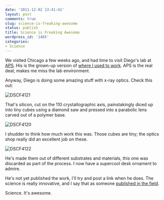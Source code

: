 ```yaml
---
date: '2011-12-02 13:41:41'
layout: post
comments: true
slug: science-is-freaking-awesome
status: publish
title: Science is Freaking Awesome
wordpress_id: '1485'
categories:
- Science
---
```


We visited Chicago a few weeks ago, and had time to visit Diego's lab at [APS](http://aps.anl.gov/). His is the grown-up version of [where I used to work](http://fnord.phfactor.net/2006/09/25/my-old-lab-is-still-there/). APS is the real deal; makes me miss the lab environment. 

Anyway, Diego is doing some amazing stuff with x-ray optics. Check this out:

![DSCF4121](http://fnord.phfactor.net/wp-content/uploads/2011/12/DSCF4121.JPG)

That's silicon, cut on the 110 crystallographic axis, painstakingly diced up into tiny cubes using a diamond saw and pressed into a parabolic lens carved out of a polymer base.

![DSCF4120](http://fnord.phfactor.net/wp-content/uploads/2011/12/DSCF4120.JPG)

I shudder to think how much work this was. Those cubes are tiny; the optics shop really did an excellent job on these.

![DSCF4122](http://fnord.phfactor.net/wp-content/uploads/2011/12/DSCF4122.JPG)

He's made them out of different substrates and materials, this one was discarded as part of the process. I now have a supercool desk ornament to admire. 

He's not yet published the work, I'll try and post a link when he does. The science is really innovative, and I say that as someone [published in the field](http://link.aip.org/link/?RSINAK/69/3504/1).

Science. It's awesome.
